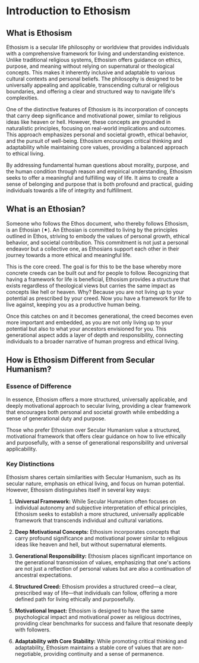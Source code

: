 # Introduction to Ethosism

## What is Ethosism

Ethosism is a secular life philosophy or worldview that provides individuals with a comprehensive framework for living and understanding existence. Unlike traditional religious systems, Ethosism offers guidance on ethics, purpose, and meaning without relying on supernatural or theological concepts. This makes it inherently inclusive and adaptable to various cultural contexts and personal beliefs. The philosophy is designed to be universally appealing and applicable, transcending cultural or religious boundaries, and offering a clear and structured way to navigate life's complexities.

One of the distinctive features of Ethosism is its incorporation of concepts that carry deep significance and motivational power, similar to religious ideas like heaven or hell. However, these concepts are grounded in naturalistic principles, focusing on real-world implications and outcomes. This approach emphasizes personal and societal growth, ethical behavior, and the pursuit of well-being. Ethosism encourages critical thinking and adaptability while maintaining core values, providing a balanced approach to ethical living.

By addressing fundamental human questions about morality, purpose, and the human condition through reason and empirical understanding, Ethosism seeks to offer a meaningful and fulfilling way of life. It aims to create a sense of belonging and purpose that is both profound and practical, guiding individuals towards a life of integrity and fulfillment.

## What is an Ethosian?

Someone who follows the Ethos document, who thereby follows Ethosism, is an Ethosian (✦). An Ethosian is committed to living by the principles outlined in Ethos, striving to embody the values of personal growth, ethical behavior, and societal contribution. This commitment is not just a personal endeavor but a collective one, as Ethosians support each other in their journey towards a more ethical and meaningful life.

This is the core creed. The goal is for this to be the base whereby more concrete creeds can be built out and for people to follow. Recognizing that having a framework for life is beneficial, Ethosism provides a structure that exists regardless of theological views but carries the same impact as concepts like hell or heaven. Why? Because you are not living up to your potential as prescribed by your creed. Now you have a framework for life to live against, keeping you as a productive human being.

Once this catches on and it becomes generational, the creed becomes even more important and embedded, as you are not only living up to your potential but also to what your ancestors envisioned for you. This generational aspect adds a layer of depth and responsibility, connecting individuals to a broader narrative of human progress and ethical living.

## How is Ethosism Different from Secular Humanism?

### Essence of Difference

In essence, Ethosism offers a more structured, universally applicable, and deeply motivational approach to secular living, providing a clear framework that encourages both personal and societal growth while embedding a sense of generational duty and purpose.

Those who prefer Ethosism over Secular Humanism value a structured, motivational framework that offers clear guidance on how to live ethically and purposefully, with a sense of generational responsibility and universal applicability.

### Key Distinctions

Ethosism shares certain similarities with Secular Humanism, such as its secular nature, emphasis on ethical living, and focus on human potential. However, Ethosism distinguishes itself in several key ways:

1. **Universal Framework:** While Secular Humanism often focuses on individual autonomy and subjective interpretation of ethical principles, Ethosism seeks to establish a more structured, universally applicable framework that transcends individual and cultural variations.

2. **Deep Motivational Concepts:** Ethosism incorporates concepts that carry profound significance and motivational power similar to religious ideas like heaven and hell, but without supernatural elements.

3. **Generational Responsibility:** Ethosism places significant importance on the generational transmission of values, emphasizing that one's actions are not just a reflection of personal values but are also a continuation of ancestral expectations.

4. **Structured Creed:** Ethosism provides a structured creed—a clear, prescribed way of life—that individuals can follow, offering a more defined path for living ethically and purposefully.

5. **Motivational Impact:** Ethosism is designed to have the same psychological impact and motivational power as religious doctrines, providing clear benchmarks for success and failure that resonate deeply with followers.

6. **Adaptability with Core Stability:** While promoting critical thinking and adaptability, Ethosism maintains a stable core of values that are non-negotiable, providing continuity and a sense of permanence.

